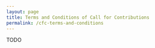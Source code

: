 ```yaml
---
layout: page
title: Terms and Conditions of Call for Contributions
permalink: /cfc-terms-and-conditions
---
```


TODO